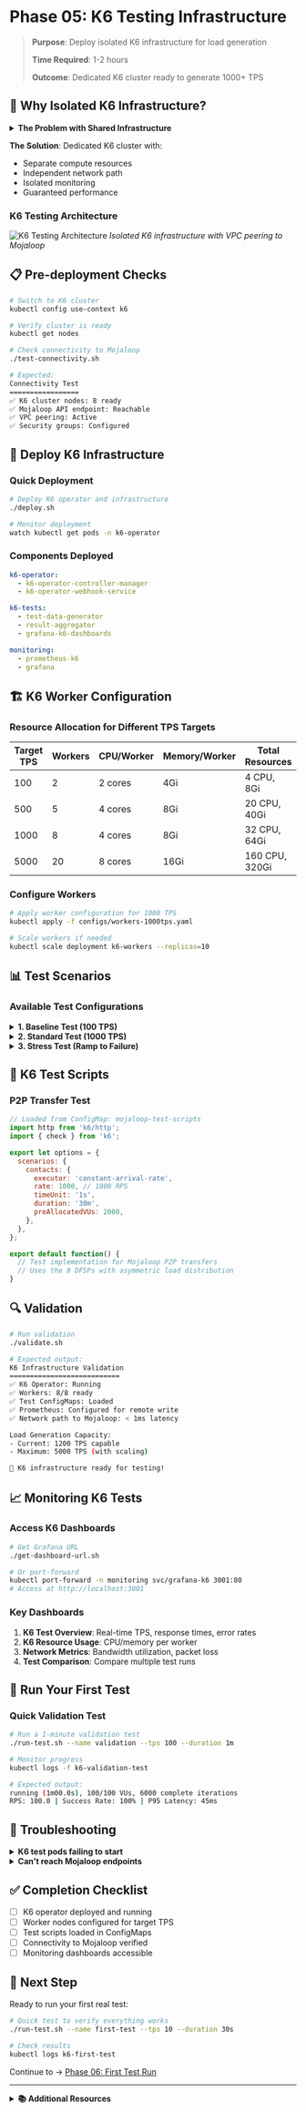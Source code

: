 # Phase 05: K6 Testing Infrastructure

> **Purpose**: Deploy isolated K6 infrastructure for load generation
> 
> **Time Required**: 1-2 hours
> 
> **Outcome**: Dedicated K6 cluster ready to generate 1000+ TPS

## 🎯 Why Isolated K6 Infrastructure?

<details>
<summary><strong>The Problem with Shared Infrastructure</strong></summary>

Running K6 on the same cluster as Mojaloop:
- **Skews Metrics**: Load generation consumes CPU/memory that affects measurements
- **Resource Competition**: K6 and Mojaloop fight for resources
- **Network Congestion**: Internal cluster networking becomes a bottleneck
- **Inaccurate Results**: Can't distinguish between load generation and processing overhead

</details>

**The Solution**: Dedicated K6 cluster with:
- Separate compute resources
- Independent network path
- Isolated monitoring
- Guaranteed performance

### K6 Testing Architecture

![K6 Testing Architecture](diagrams/k6-testing-architecture.svg)
*Isolated K6 infrastructure with VPC peering to Mojaloop*

## 📋 Pre-deployment Checks

```bash
# Switch to K6 cluster
kubectl config use-context k6

# Verify cluster is ready
kubectl get nodes

# Check connectivity to Mojaloop
./test-connectivity.sh

# Expected:
Connectivity Test
=================
✅ K6 cluster nodes: 8 ready
✅ Mojaloop API endpoint: Reachable
✅ VPC peering: Active
✅ Security groups: Configured
```

## 🚀 Deploy K6 Infrastructure

### Quick Deployment

```bash
# Deploy K6 operator and infrastructure
./deploy.sh

# Monitor deployment
watch kubectl get pods -n k6-operator
```

### Components Deployed

```yaml
k6-operator:
  - k6-operator-controller-manager
  - k6-operator-webhook-service

k6-tests:
  - test-data-generator
  - result-aggregator
  - grafana-k6-dashboards

monitoring:
  - prometheus-k6
  - grafana
```

## 🏗️ K6 Worker Configuration

### Resource Allocation for Different TPS Targets

| Target TPS | Workers | CPU/Worker | Memory/Worker | Total Resources |
|------------|---------|------------|---------------|-----------------|
| 100 | 2 | 2 cores | 4Gi | 4 CPU, 8Gi |
| 500 | 5 | 4 cores | 8Gi | 20 CPU, 40Gi |
| 1000 | 8 | 4 cores | 8Gi | 32 CPU, 64Gi |
| 5000 | 20 | 8 cores | 16Gi | 160 CPU, 320Gi |

### Configure Workers

```bash
# Apply worker configuration for 1000 TPS
kubectl apply -f configs/workers-1000tps.yaml

# Scale workers if needed
kubectl scale deployment k6-workers --replicas=10
```

## 📊 Test Scenarios

### Available Test Configurations

<details>
<summary><strong>1. Baseline Test (100 TPS)</strong></summary>

```yaml
# scenarios/baseline-100tps.yaml
spec:
  parallelism: 2
  script:
    configMap:
      name: mojaloop-baseline-test
  arguments: --vus=100 --duration=5m
  
# Run test
kubectl apply -f scenarios/baseline-100tps.yaml
```

</details>

<details>
<summary><strong>2. Standard Test (1000 TPS)</strong></summary>

```yaml
# scenarios/standard-1000tps.yaml
spec:
  parallelism: 8
  script:
    configMap:
      name: mojaloop-standard-test
  arguments: --vus=1000 --duration=30m
  
# Run test
kubectl apply -f scenarios/standard-1000tps.yaml
```

</details>

<details>
<summary><strong>3. Stress Test (Ramp to Failure)</strong></summary>

```yaml
# scenarios/stress-test.yaml
spec:
  parallelism: 20
  script:
    configMap:
      name: mojaloop-stress-test
  arguments: --stages="10m:1000,10m:2000,10m:5000"
```

</details>

## 🔧 K6 Test Scripts

### P2P Transfer Test

```javascript
// Loaded from ConfigMap: mojaloop-test-scripts
import http from 'k6/http';
import { check } from 'k6';

export let options = {
  scenarios: {
    contacts: {
      executor: 'constant-arrival-rate',
      rate: 1000, // 1000 RPS
      timeUnit: '1s',
      duration: '30m',
      preAllocatedVUs: 2000,
    },
  },
};

export default function() {
  // Test implementation for Mojaloop P2P transfers
  // Uses the 8 DFSPs with asymmetric load distribution
}
```

## 🔍 Validation

```bash
# Run validation
./validate.sh

# Expected output:
K6 Infrastructure Validation
===========================
✅ K6 Operator: Running
✅ Workers: 8/8 ready
✅ Test ConfigMaps: Loaded
✅ Prometheus: Configured for remote write
✅ Network path to Mojaloop: < 1ms latency

Load Generation Capacity:
- Current: 1200 TPS capable
- Maximum: 5000 TPS (with scaling)

🎉 K6 infrastructure ready for testing!
```

## 📈 Monitoring K6 Tests

### Access K6 Dashboards

```bash
# Get Grafana URL
./get-dashboard-url.sh

# Or port-forward
kubectl port-forward -n monitoring svc/grafana-k6 3001:80
# Access at http://localhost:3001
```

### Key Dashboards
1. **K6 Test Overview**: Real-time TPS, response times, error rates
2. **K6 Resource Usage**: CPU/memory per worker
3. **Network Metrics**: Bandwidth utilization, packet loss
4. **Test Comparison**: Compare multiple test runs

## 🧪 Run Your First Test

### Quick Validation Test

```bash
# Run a 1-minute validation test
./run-test.sh --name validation --tps 100 --duration 1m

# Monitor progress
kubectl logs -f k6-validation-test

# Expected output:
running (1m00.0s), 100/100 VUs, 6000 complete iterations
RPS: 100.0 | Success Rate: 100% | P95 Latency: 45ms
```

## 🔧 Troubleshooting

<details>
<summary><strong>K6 test pods failing to start</strong></summary>

```bash
# Check K6 operator logs
kubectl logs -n k6-operator deployment/k6-operator-controller-manager

# Common issue: ConfigMap not found
kubectl get configmap -n k6-tests

# Fix: Recreate test scripts
./deploy-test-scripts.sh
```

</details>

<details>
<summary><strong>Can't reach Mojaloop endpoints</strong></summary>

```bash
# Test connectivity from K6 pod
kubectl run test-curl --image=curlimages/curl --rm -it -- sh
curl -v http://mojaloop-api.mojaloop.local/health

# Check VPC peering
aws ec2 describe-vpc-peering-connections

# Verify security groups
./verify-security-groups.sh
```

</details>

## ✅ Completion Checklist

- [ ] K6 operator deployed and running
- [ ] Worker nodes configured for target TPS
- [ ] Test scripts loaded in ConfigMaps
- [ ] Connectivity to Mojaloop verified
- [ ] Monitoring dashboards accessible

## 🚀 Next Step

Ready to run your first real test:

```bash
# Quick test to verify everything works
./run-test.sh --name first-test --tps 10 --duration 30s

# Check results
kubectl logs k6-first-test
```

Continue to → [Phase 06: First Test Run](../06-first-test/)

---

<details>
<summary><strong>📚 Additional Resources</strong></summary>

- [K6 Script Development](SCRIPT_GUIDE.md)
- [Load Distribution Strategies](LOAD_PATTERNS.md)
- [Network Optimization](NETWORK_TUNING.md)
- [Troubleshooting Guide](TROUBLESHOOTING.md)

</details>